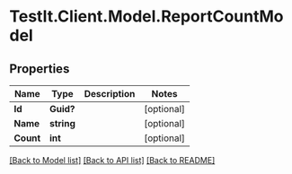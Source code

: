 # TestIt.Client.Model.ReportCountModel

## Properties

Name | Type | Description | Notes
------------ | ------------- | ------------- | -------------
**Id** | **Guid?** |  | [optional] 
**Name** | **string** |  | [optional] 
**Count** | **int** |  | [optional] 

[[Back to Model list]](../README.md#documentation-for-models) [[Back to API list]](../README.md#documentation-for-api-endpoints) [[Back to README]](../README.md)

